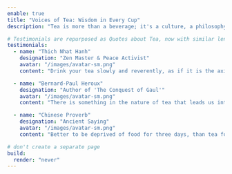 ```yaml
---
enable: true
title: "Voices of Tea: Wisdom in Every Cup"
description: "Tea is more than a beverage; it's a culture, a philosophy, and a source of inspiration. Here are some timeless words about the art of tea from writers, thinkers, and masters."

# Testimonials are repurposed as Quotes about Tea, now with similar lengths for balanced design.
testimonials:
  - name: "Thich Nhat Hanh"
    designation: "Zen Master & Peace Activist"
    avatar: "/images/avatar-sm.png"
    content: "Drink your tea slowly and reverently, as if it is the axis on which the world earth revolves – slowly, evenly, without rushing toward the future."

  - name: "Bernard-Paul Heroux"
    designation: "Author of 'The Conquest of Gaul'"
    avatar: "/images/avatar-sm.png"
    content: "There is something in the nature of tea that leads us into a world of quiet contemplation of life."

  - name: "Chinese Proverb"
    designation: "Ancient Saying"
    avatar: "/images/avatar-sm.png"
    content: "Better to be deprived of food for three days, than tea for one."

# don't create a separate page
build:
  render: "never"
---
```

